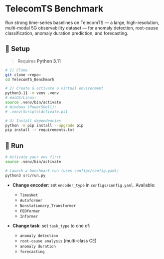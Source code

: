 # TelecomTS Benchmark

Run strong time-series baselines on TelecomTS — a large, high-resolution, multi-modal 5G observability dataset — for anomaly detection, root-cause classification, anomaly duration prediction, and forecasting.

## 🔧 Setup

> Requires **Python 3.11**

```bash
# 1) Clone
git clone <repo>
cd TelecomTS_Benchmark

# 2) Create & activate a virtual environment
python3.11 -m venv .venv
# macOS/Linux:
source .venv/bin/activate
# Windows (PowerShell):
# .venv\Scripts\Activate.ps1

# 3) Install dependencies
python -m pip install --upgrade pip
pip install -r requirements.txt
```
## 🚀 Run

```bash
# Activate your env first
source .venv/bin/activate

# Launch a benchmark run (uses configs/config.yaml)
python3 src/run.py
```

* **Change encoder**: set `encoder_type` in `configs/config.yaml`.
  Available:

  * `TimesNet`
  * `Autoformer`
  * `Nonstationary_Transformer`
  * `FEDformer`
  * `Informer`

* **Change task**: set `task_type` to one of:

  * `anomaly detection`
  * `root-cause analysis` (multi-class CE)
  * `anomaly duration`
  * `forecasting`

